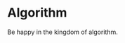 <!--
 * @Author: shwei
 * @Date: 2019-08-24 08:07:04
 * @LastEditors: Please set LastEditors
 * @LastEditTime: 2019/08/26 21:44
 -->
# Algorithm
Be happy in the kingdom of algorithm.